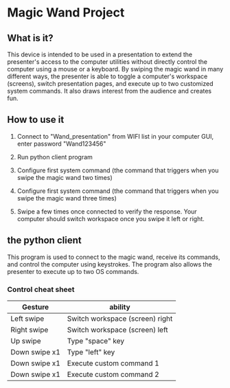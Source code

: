 # Magic Wand Project
## What is it?
This device is intended to be used in a presentation to ​extend the presenter's access to the computer utilities without directly control the computer using a mouse or a keyboard. By swiping the magic wand in many different ways, the presenter is able to toggle a computer's workspace (screens), switch presentation pages, and execute up to two customized system commands. It also draws interest from the audience and creates fun.
## How to use it
1. Connect to "Wand_presentation" from WIFI list in your computer GUI, enter password "Wand123456"
2. Run python client program

3. Configure first system command (the command that triggers when you swipe the magic wand two times)

4. Configure first system command (the command that triggers when you swipe the magic wand three times)

5. Swipe a few times once connected to verify the response. Your computer should switch workspace once you swipe it left or right.

## the python client
This program is used to connect to the magic wand, receive its commands, and control the computer using keystrokes. The program also allows the presenter to execute up to two OS commands.

### Control cheat sheet
| Gesture | ability |
| ----------- | ----------- |
| Left swipe | Switch workspace (screen) right |
| Right swipe | Switch workspace (screen) left |
| Up swipe | Type "space" key|
| Down swipe x1 | Type "left" key |
| Down swipe x1 | Execute custom command 1 |
| Down swipe x1 | Execute custom command 2 |

